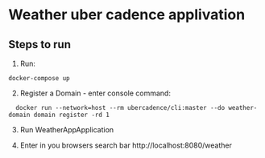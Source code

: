 # Weather uber cadence applivation

## Steps to run
1. Run:
```
docker-compose up
```
2. Register a Domain - enter console command:
```
  docker run --network=host --rm ubercadence/cli:master --do weather-domain domain register -rd 1
```
3. Run WeatherAppApplication

4. Enter in you browsers search bar http://localhost:8080/weather

